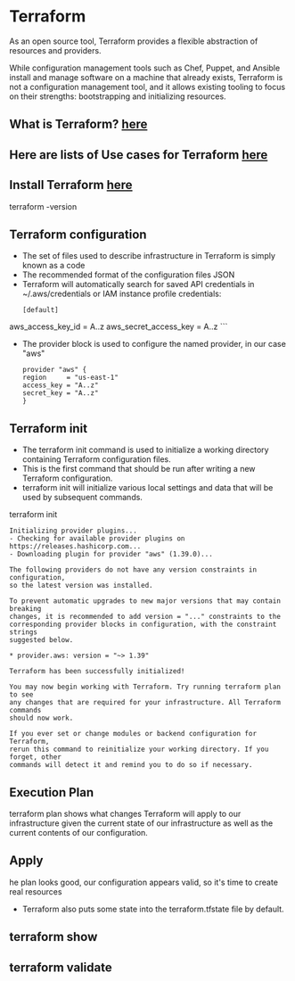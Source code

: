 # Terraform

As an open source tool, Terraform provides a flexible abstraction of resources and providers.

While configuration management tools such as Chef, Puppet, and Ansible install and manage software on a machine that already exists, Terraform is not a configuration management tool, and it allows existing tooling to focus on their strengths: bootstrapping and initializing resources.

## What is Terraform?  [here](https://www.terraform.io/intro/index.html) 

## Here are lists of Use cases for Terraform [here](https://www.terraform.io/intro/use-cases.html)

## Install Terraform [here](https://www.terraform.io/downloads.html)

terraform -version

## Terraform configuration
 - The set of files used to describe infrastructure in Terraform is simply known as a code 
 - The recommended format of the configuration files JSON 
 - Terraform will automatically search for saved API credentials in ~/.aws/credentials or IAM instance profile credentials:
	```
	[default]
  aws_access_key_id = A..z
  aws_secret_access_key = A..z
	```
- The provider block is used to configure the named provider, in our case "aws"
	```
	provider "aws" {
  	region     = "us-east-1"
  	access_key = "A..z"
  	secret_key = "A..z"
	}
	```
## Terraform init
- The terraform init command is used to initialize a working directory containing Terraform configuration files. 
- This is the first command that should be run after writing a new Terraform configuration. 
- terraform init will initialize various local settings and data that will be used by subsequent commands.

terraform init
```
Initializing provider plugins...
- Checking for available provider plugins on https://releases.hashicorp.com...
- Downloading plugin for provider "aws" (1.39.0)...

The following providers do not have any version constraints in configuration,
so the latest version was installed.

To prevent automatic upgrades to new major versions that may contain breaking
changes, it is recommended to add version = "..." constraints to the
corresponding provider blocks in configuration, with the constraint strings
suggested below.

* provider.aws: version = "~> 1.39"

Terraform has been successfully initialized!

You may now begin working with Terraform. Try running terraform plan to see
any changes that are required for your infrastructure. All Terraform commands
should now work.

If you ever set or change modules or backend configuration for Terraform,
rerun this command to reinitialize your working directory. If you forget, other
commands will detect it and remind you to do so if necessary.
```

## Execution Plan

terraform plan shows what changes Terraform will apply to our infrastructure given the current state of our infrastructure as well as the current contents of our configuration.

## Apply
he plan looks good, our configuration appears valid, so it's time to create real resources

- Terraform also puts some state into the terraform.tfstate file by default.


## terraform show
## terraform validate



